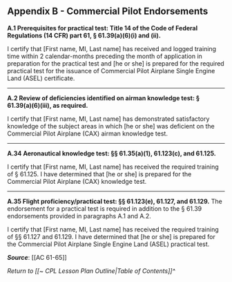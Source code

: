 ## Appendix B - Commercial Pilot Endorsements

**A.1 Prerequisites for practical test: Title 14 of the Code of Federal Regulations (14 CFR) part 61, § 61.39(a)(6)(i) and (ii).**

I certify that \[First name, MI, Last name\] has received and logged training time within 2 calendar-months preceding the month of application in preparation for the practical test and \[he or she\] is prepared for the required practical test for the issuance of Commercial Pilot Airplane Single Engine Land (ASEL) certificate.

----

**A.2 Review of deficiencies identified on airman knowledge test: § 61.39(a)(6)(iii), as required.**

I certify that \[First name, MI, Last name\] has demonstrated satisfactory knowledge of the subject areas in which \[he or she\] was deficient on the Commercial Pilot Airplane (CAX) airman knowledge test.

----

**A.34 Aeronautical knowledge test: §§ 61.35(a)(1), 61.123(c), and 61.125.**

I certify that \[First name, MI, Last name\] has received the required training of § 61.125. I have determined that \[he or she\] is prepared for the Commercial Pilot Airplane (CAX) knowledge test.

----
  
**A.35 Flight proficiency/practical test: §§ 61.123(e), 61.127, and 61.129.** The endorsement for a practical test is required in addition to the § 61.39 endorsements provided in paragraphs A.1 and A.2.

I certify that \[First name, MI, Last name\] has received the required training of §§ 61.127 and 61.129. I have determined that \[he or she\] is prepared for the Commercial Pilot Airplane Single Engine Land (ASEL) practical test.


***Source***: [[AC 61-65]]



*Return to [[~ CPL Lesson Plan Outline|Table of Contents]]^*